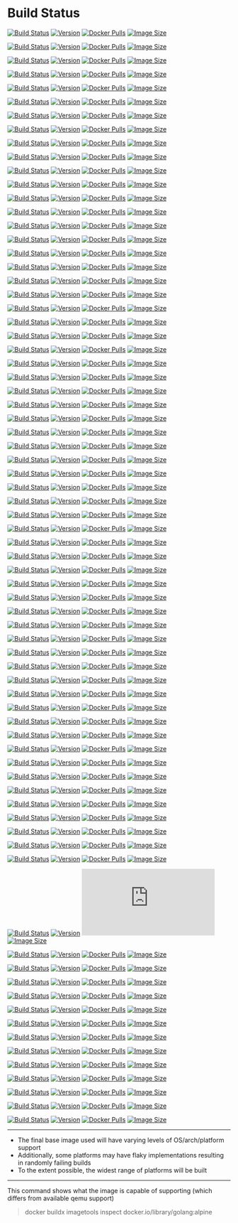 
# Build Status

[![Build Status](https://github.com/jauderho/dockerfiles/workflows/age/badge.svg)](https://github.com/jauderho/dockerfiles/actions)
[![Version](https://img.shields.io/docker/v/jauderho/age/latest)](https://github.com/FiloSottile/age)
[![Docker Pulls](https://img.shields.io/docker/pulls/jauderho/age)](https://hub.docker.com/r/jauderho/age/)
[![Image Size](https://img.shields.io/docker/image-size/jauderho/age/latest)](https://hub.docker.com/r/jauderho/age/)

[![Build Status](https://github.com/jauderho/dockerfiles/workflows/ali/badge.svg)](https://github.com/jauderho/dockerfiles/actions)
[![Version](https://img.shields.io/docker/v/jauderho/ali/latest)](https://github.com/nakabonne/ali/)
[![Docker Pulls](https://img.shields.io/docker/pulls/jauderho/age)](https://hub.docker.com/r/jauderho/ali/)
[![Image Size](https://img.shields.io/docker/image-size/jauderho/ali/latest)](https://hub.docker.com/r/jauderho/ali/)

[![Build Status](https://github.com/jauderho/dockerfiles/workflows/amass/badge.svg)](https://github.com/jauderho/dockerfiles/actions)
[![Version](https://img.shields.io/docker/v/jauderho/amass/latest)](https://github.com/owasp/amass/)
[![Docker Pulls](https://img.shields.io/docker/pulls/jauderho/age)](https://hub.docker.com/r/jauderho/amass/)
[![Image Size](https://img.shields.io/docker/image-size/jauderho/amass/latest)](https://hub.docker.com/r/jauderho/amass/)

[![Build Status](https://github.com/jauderho/dockerfiles/workflows/ansible/badge.svg)](https://github.com/jauderho/dockerfiles/actions)
[![Version](https://img.shields.io/docker/v/jauderho/ansible/latest)](https://github.com/ansible/ansible/)
[![Docker Pulls](https://img.shields.io/docker/pulls/jauderho/ansible)](https://hub.docker.com/r/jauderho/ansible/)
[![Image Size](https://img.shields.io/docker/image-size/jauderho/ansible/latest)](https://hub.docker.com/r/jauderho/ansible/)

[![Build Status](https://github.com/jauderho/dockerfiles/workflows/bl3auto/badge.svg)](https://github.com/jauderho/dockerfiles/actions)
[![Version](https://img.shields.io/docker/v/jauderho/bl3auto/latest)](https://github.com/jauderho/bl3auto/)
[![Docker Pulls](https://img.shields.io/docker/pulls/jauderho/bl3auto)](https://hub.docker.com/r/jauderho/bl3auto/)
[![Image Size](https://img.shields.io/docker/image-size/jauderho/bl3auto/latest)](https://hub.docker.com/r/jauderho/bl3auto/)

[![Build Status](https://github.com/jauderho/dockerfiles/workflows/black/badge.svg)](https://github.com/jauderho/dockerfiles/actions?query=workflow%3Ablack)
[![Version](https://img.shields.io/docker/v/jauderho/black/latest)](https://github.com/psf/black)
[![Docker Pulls](https://img.shields.io/docker/pulls/jauderho/black)](https://hub.docker.com/r/jauderho/black/)
[![Image Size](https://img.shields.io/docker/image-size/jauderho/black/latest)](https://hub.docker.com/r/jauderho/black/)

[![Build Status](https://github.com/jauderho/dockerfiles/workflows/catprinter/badge.svg)](https://github.com/jauderho/dockerfiles/actions)
[![Version](https://img.shields.io/docker/v/jauderho/catprinter/latest)](https://github.com/rbaron/catprinter/)
[![Docker Pulls](https://img.shields.io/docker/pulls/jauderho/age)](https://hub.docker.com/r/jauderho/catprinter/)
[![Image Size](https://img.shields.io/docker/image-size/jauderho/catprinter/latest)](https://hub.docker.com/r/jauderho/catprinter/)

[![Build Status](https://github.com/jauderho/dockerfiles/workflows/cf-warp/badge.svg)](https://github.com/jauderho/dockerfiles/actions)
[![Version](https://img.shields.io/docker/v/jauderho/cf-warp/latest)](https://github.com/jauderho/cf-warp/)
[![Docker Pulls](https://img.shields.io/docker/pulls/jauderho/cf-warp)](https://hub.docker.com/r/jauderho/cf-warp/)
[![Image Size](https://img.shields.io/docker/image-size/jauderho/cf-warp/latest)](https://hub.docker.com/r/jauderho/cf-warp/)

[![Build Status](https://github.com/jauderho/dockerfiles/workflows/cloudflared/badge.svg)](https://github.com/jauderho/dockerfiles/actions?query=workflow%3Acloudflared)
[![Version](https://img.shields.io/docker/v/jauderho/cloudflared/latest)](https://github.com/cloudflare/cloudflared)
[![Docker Pulls](https://img.shields.io/docker/pulls/jauderho/cloudflared)](https://hub.docker.com/r/jauderho/cloudflared/)
[![Image Size](https://img.shields.io/docker/image-size/jauderho/cloudflared/latest)](https://hub.docker.com/r/jauderho/cloudflared/)

[![Build Status](https://github.com/jauderho/dockerfiles/workflows/coredns/badge.svg)](https://github.com/jauderho/dockerfiles/actions?query=workflow%3Acoredns)
[![Version](https://img.shields.io/docker/v/jauderho/coredns/latest)](https://github.com/coredns/coredns)
[![Docker Pulls](https://img.shields.io/docker/pulls/jauderho/coredns)](https://hub.docker.com/r/jauderho/coredns/)
[![Image Size](https://img.shields.io/docker/image-size/jauderho/coredns/latest)](https://hub.docker.com/r/jauderho/coredns/)

[![Build Status](https://github.com/jauderho/dockerfiles/workflows/ddosify/badge.svg)](https://github.com/jauderho/dockerfiles/actions)
[![Version](https://img.shields.io/docker/v/jauderho/ddosify/latest)](https://github.com/ddosify/ddosify)
[![Docker Pulls](https://img.shields.io/docker/pulls/jauderho/ddosify)](https://hub.docker.com/r/jauderho/ddosify/)
[![Image Size](https://img.shields.io/docker/image-size/jauderho/ddosify/latest)](https://hub.docker.com/r/jauderho/ddosify/)

[![Build Status](https://github.com/jauderho/dockerfiles/workflows/dhcp-helper/badge.svg)](https://github.com/jauderho/dockerfiles/actions)
[![Version](https://img.shields.io/docker/v/jauderho/dhcp-helper/latest)](https://thekelleys.org.uk/dhcp-helper/)
[![Docker Pulls](https://img.shields.io/docker/pulls/jauderho/dhcp-helper)](https://hub.docker.com/r/jauderho/dhcp-helper/)
[![Image Size](https://img.shields.io/docker/image-size/jauderho/dhcp-helper/latest)](https://hub.docker.com/r/jauderho/dhcp-helper/)

[![Build Status](https://github.com/jauderho/dockerfiles/workflows/dive/badge.svg)](https://github.com/jauderho/dockerfiles/actions)
[![Version](https://img.shields.io/docker/v/jauderho/dive/latest)](https://github.com/wagoodman/dive)
[![Docker Pulls](https://img.shields.io/docker/pulls/jauderho/dive)](https://hub.docker.com/r/jauderho/dive/)
[![Image Size](https://img.shields.io/docker/image-size/jauderho/dive/latest)](https://hub.docker.com/r/jauderho/dive/)

[![Build Status](https://github.com/jauderho/dockerfiles/workflows/dnscontrol/badge.svg)](https://github.com/jauderho/dockerfiles/actions?query=workflow%3Adnscontrol)
[![Version](https://img.shields.io/docker/v/jauderho/dnscontrol/latest)](https://github.com/StackExchange/dnscontrol)
[![Docker Pulls](https://img.shields.io/docker/pulls/jauderho/dnscontrol)](https://hub.docker.com/r/jauderho/dnscontrol/)
[![Image Size](https://img.shields.io/docker/image-size/jauderho/dnscontrol/latest)](https://hub.docker.com/r/jauderho/dnscontrol/)

[![Build Status](https://github.com/jauderho/dockerfiles/workflows/dnscrypt-proxy/badge.svg)](https://github.com/jauderho/dockerfiles/actions?query=workflow%3Adnscrypt-proxy)
[![Version](https://img.shields.io/docker/v/jauderho/dnscrypt-proxy/latest)](https://github.com/DNSCrypt/dnscrypt-proxy)
[![Docker Pulls](https://img.shields.io/docker/pulls/jauderho/dnscrypt-proxy)](https://hub.docker.com/r/jauderho/dnscrypt-proxy/)
[![Image Size](https://img.shields.io/docker/image-size/jauderho/dnscrypt-proxy/latest)](https://hub.docker.com/r/jauderho/dnscrypt-proxy/)

[![Build Status](https://github.com/jauderho/dockerfiles/workflows/dnsx/badge.svg)](https://github.com/jauderho/dockerfiles/actions)
[![Version](https://img.shields.io/docker/v/jauderho/dnsx/latest)](https://github.com/projectdiscovery/dnsx)
[![Docker Pulls](https://img.shields.io/docker/pulls/jauderho/dnsx)](https://hub.docker.com/r/jauderho/dnsx/)
[![Image Size](https://img.shields.io/docker/image-size/jauderho/dnsx/latest)](https://hub.docker.com/r/jauderho/dnsx/)

[![Build Status](https://github.com/jauderho/dockerfiles/workflows/docker-autocompose/badge.svg)](https://github.com/jauderho/dockerfiles/actions)
[![Version](https://img.shields.io/docker/v/jauderho/docker-autocompose/latest)](https://github.com/Red5d/docker-autocompose/)
[![Docker Pulls](https://img.shields.io/docker/pulls/jauderho/age)](https://hub.docker.com/r/jauderho/docker-autocompose/)
[![Image Size](https://img.shields.io/docker/image-size/jauderho/docker-autocompose/latest)](https://hub.docker.com/r/jauderho/docker-autocompose/)

[![Build Status](https://github.com/jauderho/dockerfiles/workflows/driftctl/badge.svg)](https://github.com/jauderho/dockerfiles/actions)
[![Version](https://img.shields.io/docker/v/jauderho/driftctl/latest)](https://github.com/cloudskiff/driftctl/)
[![Docker Pulls](https://img.shields.io/docker/pulls/jauderho/age)](https://hub.docker.com/r/jauderho/driftctl/)
[![Image Size](https://img.shields.io/docker/image-size/jauderho/driftctl/latest)](https://hub.docker.com/r/jauderho/driftctl/)

[![Build Status](https://github.com/jauderho/dockerfiles/workflows/dry/badge.svg)](https://github.com/jauderho/dockerfiles/actions)
[![Version](https://img.shields.io/docker/v/jauderho/dry/latest)](https://github.com/moncho/dry)
[![Docker Pulls](https://img.shields.io/docker/pulls/jauderho/dry)](https://hub.docker.com/r/jauderho/dry/)
[![Image Size](https://img.shields.io/docker/image-size/jauderho/dry/latest)](https://hub.docker.com/r/jauderho/dry/)

[![Build Status](https://github.com/jauderho/dockerfiles/workflows/dsq/badge.svg)](https://github.com/jauderho/dockerfiles/actions)
[![Version](https://img.shields.io/docker/v/jauderho/dsq/latest)](https://github.com/multiprocessio/dsq)
[![Docker Pulls](https://img.shields.io/docker/pulls/jauderho/dsq)](https://hub.docker.com/r/jauderho/dsq/)
[![Image Size](https://img.shields.io/docker/image-size/jauderho/dsq/latest)](https://hub.docker.com/r/jauderho/dsq/)

[![Build Status](https://github.com/jauderho/dockerfiles/workflows/excalidraw/badge.svg)](https://github.com/jauderho/dockerfiles/actions)
[![Version](https://img.shields.io/docker/v/jauderho/excalidraw/latest)](https://github.com/excalidraw/excalidraw/)
[![Docker Pulls](https://img.shields.io/docker/pulls/jauderho/age)](https://hub.docker.com/r/jauderho/excalidraw/)
[![Image Size](https://img.shields.io/docker/image-size/jauderho/excalidraw/latest)](https://hub.docker.com/r/jauderho/excalidraw/)

[![Build Status](https://github.com/jauderho/dockerfiles/workflows/fq/badge.svg)](https://github.com/jauderho/dockerfiles/actions?query=workflow%3Afq)
[![Version](https://img.shields.io/docker/v/jauderho/fq/latest)](https://github.com/wader/fq)
[![Docker Pulls](https://img.shields.io/docker/pulls/jauderho/fq)](https://hub.docker.com/r/jauderho/fq/)
[![Image Size](https://img.shields.io/docker/image-size/jauderho/fq/latest)](https://hub.docker.com/r/jauderho/fq/)

[![Build Status](https://github.com/jauderho/dockerfiles/workflows/gobgp/badge.svg)](https://github.com/jauderho/dockerfiles/actions)
[![Version](https://img.shields.io/docker/v/jauderho/gobgp/latest)](https://github.com/osrg/gobgp)
[![Docker Pulls](https://img.shields.io/docker/pulls/jauderho/gobgp)](https://hub.docker.com/r/jauderho/gobgp/)
[![Image Size](https://img.shields.io/docker/image-size/jauderho/gobgp/latest)](https://hub.docker.com/r/jauderho/gobgp/)

[![Build Status](https://github.com/jauderho/dockerfiles/workflows/gocannon/badge.svg)](https://github.com/jauderho/dockerfiles/actions)
[![Version](https://img.shields.io/docker/v/jauderho/gocannon/latest)](https://github.com/kffl/gocannon/)
[![Docker Pulls](https://img.shields.io/docker/pulls/jauderho/age)](https://hub.docker.com/r/jauderho/gocannon/)
[![Image Size](https://img.shields.io/docker/image-size/jauderho/gocannon/latest)](https://hub.docker.com/r/jauderho/gocannon/)

[![Build Status](https://github.com/jauderho/dockerfiles/workflows/goplay2/badge.svg)](https://github.com/jauderho/dockerfiles/actions)
[![Version](https://img.shields.io/docker/v/jauderho/goplay2/latest)](https://github.com/openairplay/goplay2/)
[![Docker Pulls](https://img.shields.io/docker/pulls/jauderho/age)](https://hub.docker.com/r/jauderho/goplay2/)
[![Image Size](https://img.shields.io/docker/image-size/jauderho/goplay2/latest)](https://hub.docker.com/r/jauderho/goplay2/)

[![Build Status](https://github.com/jauderho/dockerfiles/workflows/goreplay/badge.svg)](https://github.com/jauderho/dockerfiles/actions)
[![Version](https://img.shields.io/docker/v/jauderho/goreplay/latest)](https://github.com/buger/goreplay)
[![Docker Pulls](https://img.shields.io/docker/pulls/jauderho/goreplay)](https://hub.docker.com/r/jauderho/goreplay/)
[![Image Size](https://img.shields.io/docker/image-size/jauderho/goreplay/latest)](https://hub.docker.com/r/jauderho/goreplay/)

[![Build Status](https://github.com/jauderho/dockerfiles/workflows/gotip/badge.svg)](https://github.com/jauderho/dockerfiles/actions)
[![Version](https://img.shields.io/docker/v/jauderho/gotip/latest)](https://github.com/golang/go/)
[![Docker Pulls](https://img.shields.io/docker/pulls/jauderho/gotip)](https://hub.docker.com/r/jauderho/gotip/)
[![Image Size](https://img.shields.io/docker/image-size/jauderho/gotip/latest)](https://hub.docker.com/r/jauderho/gotip/)

[![Build Status](https://github.com/jauderho/dockerfiles/workflows/gron/badge.svg)](https://github.com/jauderho/dockerfiles/actions)
[![Version](https://img.shields.io/docker/v/jauderho/gron/latest)](https://github.com/tomnomnom/gron)
[![Docker Pulls](https://img.shields.io/docker/pulls/jauderho/gron)](https://hub.docker.com/r/jauderho/gron/)
[![Image Size](https://img.shields.io/docker/image-size/jauderho/gron/latest)](https://hub.docker.com/r/jauderho/gron/)

[![Build Status](https://github.com/jauderho/dockerfiles/workflows/hakrawler/badge.svg)](https://github.com/jauderho/dockerfiles/actions)
[![Version](https://img.shields.io/docker/v/jauderho/hakrawler/latest)](https://github.com/hakluke/hakrawler)
[![Docker Pulls](https://img.shields.io/docker/pulls/jauderho/hakrawler)](https://hub.docker.com/r/jauderho/hakrawler/)
[![Image Size](https://img.shields.io/docker/image-size/jauderho/hakrawler/latest)](https://hub.docker.com/r/jauderho/hakrawler/)

[![Build Status](https://github.com/jauderho/dockerfiles/workflows/headscale/badge.svg)](https://github.com/jauderho/dockerfiles/actions)
[![Version](https://img.shields.io/docker/v/jauderho/headscale/latest)](https://github.com/juanfont/headscale/)
[![Docker Pulls](https://img.shields.io/docker/pulls/jauderho/age)](https://hub.docker.com/r/jauderho/headscale/)
[![Image Size](https://img.shields.io/docker/image-size/jauderho/headscale/latest)](https://hub.docker.com/r/jauderho/headscale/)

[![Build Status](https://github.com/jauderho/dockerfiles/workflows/httpie-go/badge.svg)](https://github.com/jauderho/dockerfiles/actions)
[![Version](https://img.shields.io/docker/v/jauderho/httpie-go/latest)](https://github.com/nojima/httpie-go)
[![Docker Pulls](https://img.shields.io/docker/pulls/jauderho/httpie-go)](https://hub.docker.com/r/jauderho/httpie-go/)
[![Image Size](https://img.shields.io/docker/image-size/jauderho/httpie-go/latest)](https://hub.docker.com/r/jauderho/httpie-go/)

[![Build Status](https://github.com/jauderho/dockerfiles/workflows/httprobe/badge.svg)](https://github.com/jauderho/dockerfiles/actions)
[![Version](https://img.shields.io/docker/v/jauderho/httprobe/latest)](https://github.com/tomnomnom/httprobe)
[![Docker Pulls](https://img.shields.io/docker/pulls/jauderho/httprobe)](https://hub.docker.com/r/jauderho/httprobe/)
[![Image Size](https://img.shields.io/docker/image-size/jauderho/httprobe/latest)](https://hub.docker.com/r/jauderho/httprobe/)

[![Build Status](https://github.com/jauderho/dockerfiles/workflows/httpx/badge.svg)](https://github.com/jauderho/dockerfiles/actions)
[![Version](https://img.shields.io/docker/v/jauderho/httpx/latest)](https://github.com/projectdiscovery/httpx)
[![Docker Pulls](https://img.shields.io/docker/pulls/jauderho/httpx)](https://hub.docker.com/r/jauderho/httpx/)
[![Image Size](https://img.shields.io/docker/image-size/jauderho/httpx/latest)](https://hub.docker.com/r/jauderho/httpx/)

[![Build Status](https://github.com/jauderho/dockerfiles/workflows/imapsync/badge.svg)](https://github.com/jauderho/dockerfiles/actions)
[![Version](https://img.shields.io/docker/v/jauderho/imapsync/latest)](https://github.com/imapsync/imapsync/)
[![Docker Pulls](https://img.shields.io/docker/pulls/jauderho/age)](https://hub.docker.com/r/jauderho/imapsync/)
[![Image Size](https://img.shields.io/docker/image-size/jauderho/imapsync/latest)](https://hub.docker.com/r/jauderho/imapsync/)

[![Build Status](https://github.com/jauderho/dockerfiles/workflows/lego/badge.svg)](https://github.com/jauderho/dockerfiles/actions?query=workflow%3Alego)
[![Version](https://img.shields.io/docker/v/jauderho/lego/latest)](https://github.com/go-acme/lego)
[![Docker Pulls](https://img.shields.io/docker/pulls/jauderho/lego)](https://hub.docker.com/r/jauderho/lego/)
[![Image Size](https://img.shields.io/docker/image-size/jauderho/lego/latest)](https://hub.docker.com/r/jauderho/lego/)

[![Build Status](https://github.com/jauderho/dockerfiles/workflows/log4j-scan/badge.svg)](https://github.com/jauderho/dockerfiles/actions?query=workflow%3Alog4j-scan)
[![Version](https://img.shields.io/docker/v/jauderho/log4j-scan/latest)](https://github.com/fullhunt/log4j-scan)
[![Docker Pulls](https://img.shields.io/docker/pulls/jauderho/log4j-scan)](https://hub.docker.com/r/jauderho/log4j-scan/)
[![Image Size](https://img.shields.io/docker/image-size/jauderho/log4j-scan/latest)](https://hub.docker.com/r/jauderho/log4j-scan/)

[![Build Status](https://github.com/jauderho/dockerfiles/workflows/logmepwn/badge.svg)](https://github.com/jauderho/dockerfiles/actions?query=workflow%3Alogmepwn)
[![Version](https://img.shields.io/docker/v/jauderho/logmepwn/latest)](https://github.com/0xInfection/logmepwn)
[![Docker Pulls](https://img.shields.io/docker/pulls/jauderho/logmepwn)](https://hub.docker.com/r/jauderho/logmepwn/)
[![Image Size](https://img.shields.io/docker/image-size/jauderho/logmepwn/latest)](https://hub.docker.com/r/jauderho/logmepwn/)

[![Build Status](https://github.com/jauderho/dockerfiles/workflows/lpar2rrd/badge.svg)](https://github.com/jauderho/dockerfiles/actions)
[![Version](https://img.shields.io/docker/v/jauderho/lpar2rrd/latest)](https://github.com/xorux/lpar2rrd)
[![Docker Pulls](https://img.shields.io/docker/pulls/jauderho/lpar2rrd)](https://hub.docker.com/r/jauderho/lpar2rrd/)
[![Image Size](https://img.shields.io/docker/image-size/jauderho/lpar2rrd/latest)](https://hub.docker.com/r/jauderho/lpar2rrd/)

[![Build Status](https://github.com/jauderho/dockerfiles/workflows/miller/badge.svg)](https://github.com/jauderho/dockerfiles/actions)
[![Version](https://img.shields.io/docker/v/jauderho/miller/latest)](https://github.com/johnkerl/miller)
[![Docker Pulls](https://img.shields.io/docker/pulls/jauderho/miller)](https://hub.docker.com/r/jauderho/miller/)
[![Image Size](https://img.shields.io/docker/image-size/jauderho/miller/latest)](https://hub.docker.com/r/jauderho/miller/)

[![Build Status](https://github.com/jauderho/dockerfiles/workflows/nebula/badge.svg)](https://github.com/jauderho/dockerfiles/actions)
[![Version](https://img.shields.io/docker/v/jauderho/nebula/latest)](https://github.com/slackhq/nebula/)
[![Docker Pulls](https://img.shields.io/docker/pulls/jauderho/age)](https://hub.docker.com/r/jauderho/nebula/)
[![Image Size](https://img.shields.io/docker/image-size/jauderho/nebula/latest)](https://hub.docker.com/r/jauderho/nebula/)

[![Build Status](https://github.com/jauderho/dockerfiles/workflows/netmaker/badge.svg)](https://github.com/jauderho/dockerfiles/actions)
[![Version](https://img.shields.io/docker/v/jauderho/netmaker/latest)](https://github.com/gravitl/netmaker/)
[![Docker Pulls](https://img.shields.io/docker/pulls/jauderho/age)](https://hub.docker.com/r/jauderho/netmaker/)
[![Image Size](https://img.shields.io/docker/image-size/jauderho/netmaker/latest)](https://hub.docker.com/r/jauderho/netmaker/)

[![Build Status](https://github.com/jauderho/dockerfiles/workflows/nginx-distroless/badge.svg)](https://github.com/jauderho/dockerfiles/actions)
[![Version](https://img.shields.io/docker/v/jauderho/nginx-distroless/latest)](https://github.com/nginx/nginx)
[![Docker Pulls](https://img.shields.io/docker/pulls/jauderho/nginx-distroless)](https://hub.docker.com/r/jauderho/nginx-distroless/)
[![Image Size](https://img.shields.io/docker/image-size/jauderho/nginx-distroless/latest)](https://hub.docker.com/r/jauderho/nginx-distroless/)

[![Build Status](https://github.com/jauderho/dockerfiles/workflows/nginx-quic/badge.svg)](https://github.com/jauderho/dockerfiles/actions)
[![Version](https://img.shields.io/docker/v/jauderho/nginx-quic/latest)](https://hg.nginx.org/nginx-quic/)
[![Docker Pulls](https://img.shields.io/docker/pulls/jauderho/nginx-quic)](https://hub.docker.com/r/jauderho/nginx-quic/)
[![Image Size](https://img.shields.io/docker/image-size/jauderho/nginx-quic/latest)](https://hub.docker.com/r/jauderho/nginx-quic/)

[![Build Status](https://github.com/jauderho/dockerfiles/workflows/nginx/badge.svg)](https://github.com/jauderho/dockerfiles/actions)
[![Version](https://img.shields.io/docker/v/jauderho/nginx/latest)](https://github.com/nginx/nginx)
[![Docker Pulls](https://img.shields.io/docker/pulls/jauderho/nginx)](https://hub.docker.com/r/jauderho/nginx/)
[![Image Size](https://img.shields.io/docker/image-size/jauderho/nginx/latest)](https://hub.docker.com/r/jauderho/nginx/)

[![Build Status](https://github.com/jauderho/dockerfiles/workflows/ntfy/badge.svg)](https://github.com/jauderho/dockerfiles/actions?query=workflow%3Antfy)
[![Version](https://img.shields.io/docker/v/jauderho/ntfy/latest)](https://github.com/binwiederhier/ntfy)
[![Docker Pulls](https://img.shields.io/docker/pulls/jauderho/ntfy)](https://hub.docker.com/r/jauderho/ntfy/)
[![Image Size](https://img.shields.io/docker/image-size/jauderho/ntfy/latest)](https://hub.docker.com/r/jauderho/ntfy/)

[![Build Status](https://github.com/jauderho/dockerfiles/workflows/octosql/badge.svg)](https://github.com/jauderho/dockerfiles/actions)
[![Version](https://img.shields.io/docker/v/jauderho/octosql/latest)](https://github.com/cube2222/octosql/)
[![Docker Pulls](https://img.shields.io/docker/pulls/jauderho/age)](https://hub.docker.com/r/jauderho/octosql/)
[![Image Size](https://img.shields.io/docker/image-size/jauderho/octosql/latest)](https://hub.docker.com/r/jauderho/octosql/)

[![Build Status](https://github.com/jauderho/dockerfiles/workflows/onetun/badge.svg)](https://github.com/jauderho/dockerfiles/actions)
[![Version](https://img.shields.io/docker/v/jauderho/onetun/latest)](https://github.com/aramperes/onetun/)
[![Docker Pulls](https://img.shields.io/docker/pulls/jauderho/age)](https://hub.docker.com/r/jauderho/onetun/)
[![Image Size](https://img.shields.io/docker/image-size/jauderho/onetun/latest)](https://hub.docker.com/r/jauderho/onetun/)

[![Build Status](https://github.com/jauderho/dockerfiles/workflows/pia-wg/badge.svg)](https://github.com/jauderho/dockerfiles/actions?query=workflow%3Apia-wg)
[![Version](https://img.shields.io/docker/v/jauderho/pia-wg/latest)](https://github.com/jauderho/pia-wg)
[![Docker Pulls](https://img.shields.io/docker/pulls/jauderho/pia-wg)](https://hub.docker.com/r/jauderho/pia-wg/)
[![Image Size](https://img.shields.io/docker/image-size/jauderho/pia-wg/latest)](https://hub.docker.com/r/jauderho/pia-wg/)

[![Build Status](https://github.com/jauderho/dockerfiles/workflows/prettier/badge.svg)](https://github.com/jauderho/dockerfiles/actions)
[![Version](https://img.shields.io/docker/v/jauderho/prettier/latest)](https://github.com/prettier/prettier/)
[![Docker Pulls](https://img.shields.io/docker/pulls/jauderho/age)](https://hub.docker.com/r/jauderho/prettier/)
[![Image Size](https://img.shields.io/docker/image-size/jauderho/prettier/latest)](https://hub.docker.com/r/jauderho/prettier/)

[![Build Status](https://github.com/jauderho/dockerfiles/workflows/pwru/badge.svg)](https://github.com/jauderho/dockerfiles/actions)
[![Version](https://img.shields.io/docker/v/jauderho/pwru/latest)](https://github.com/cilium/pwru)
[![Docker Pulls](https://img.shields.io/docker/pulls/jauderho/pwru)](https://hub.docker.com/r/jauderho/pwru/)
[![Image Size](https://img.shields.io/docker/image-size/jauderho/pwru/latest)](https://hub.docker.com/r/jauderho/pwru/)

[![Build Status](https://github.com/jauderho/dockerfiles/workflows/rclone/badge.svg)](https://github.com/jauderho/dockerfiles/actions)
[![Version](https://img.shields.io/docker/v/jauderho/rclone/latest)](https://github.com/rclone/rclone)
[![Docker Pulls](https://img.shields.io/docker/pulls/jauderho/rclone)](https://hub.docker.com/r/jauderho/rclone/)
[![Image Size](https://img.shields.io/docker/image-size/jauderho/rclone/latest)](https://hub.docker.com/r/jauderho/rclone/)

[![Build Status](https://github.com/jauderho/dockerfiles/workflows/rdap/badge.svg)](https://github.com/jauderho/dockerfiles/actions)
[![Version](https://img.shields.io/docker/v/jauderho/rdap/latest)](https://github.com/openrdap/rdap)
[![Docker Pulls](https://img.shields.io/docker/pulls/jauderho/rdap)](https://hub.docker.com/r/jauderho/rdap/)
[![Image Size](https://img.shields.io/docker/image-size/jauderho/rdap/latest)](https://hub.docker.com/r/jauderho/rdap/)

[![Build Status](https://github.com/jauderho/dockerfiles/workflows/rustybgp/badge.svg)](https://github.com/jauderho/dockerfiles/actions)
[![Version](https://img.shields.io/docker/v/jauderho/rustybgp/latest)](https://github.com/osrg/rustybgp/)
[![Docker Pulls](https://img.shields.io/docker/pulls/jauderho/age)](https://hub.docker.com/r/jauderho/rustybgp/)
[![Image Size](https://img.shields.io/docker/image-size/jauderho/rustybgp/latest)](https://hub.docker.com/r/jauderho/rustybgp/)

[![Build Status](https://github.com/jauderho/dockerfiles/workflows/sftpd/badge.svg)](https://github.com/jauderho/dockerfiles/actions?query=workflow%3Asftpd)
[![Version](https://img.shields.io/docker/v/jauderho/sftpd/latest)](https://github.com/openssh/openssh-portable)
[![Docker Pulls](https://img.shields.io/docker/pulls/jauderho/sftpd)](https://hub.docker.com/r/jauderho/sftpd/)
[![Image Size](https://img.shields.io/docker/image-size/jauderho/sftpd/latest)](https://hub.docker.com/r/jauderho/sftpd/)

[![Build Status](https://github.com/jauderho/dockerfiles/workflows/spicedb/badge.svg)](https://github.com/jauderho/dockerfiles/actions)
[![Version](https://img.shields.io/docker/v/jauderho/spicedb/latest)](https://github.com/authzed/spicedb/)
[![Docker Pulls](https://img.shields.io/docker/pulls/jauderho/age)](https://hub.docker.com/r/jauderho/spicedb/)
[![Image Size](https://img.shields.io/docker/image-size/jauderho/spicedb/latest)](https://hub.docker.com/r/jauderho/spicedb/)

[![Build Status](https://github.com/jauderho/dockerfiles/workflows/ssh-audit/badge.svg)](https://github.com/jauderho/dockerfiles/actions?query=workflow%3Assh-audit)
[![Version](https://img.shields.io/docker/v/jauderho/ssh-audit/latest)](https://github.com/jtesta/ssh-audit)
[![Docker Pulls](https://img.shields.io/docker/pulls/jauderho/ssh-audit)](https://hub.docker.com/r/jauderho/ssh-audit/)
[![Image Size](https://img.shields.io/docker/image-size/jauderho/ssh-audit/latest)](https://hub.docker.com/r/jauderho/ssh-audit/)

[![Build Status](https://github.com/jauderho/dockerfiles/workflows/sslyze/badge.svg)](https://github.com/jauderho/dockerfiles/actions?query=workflow%3Asslyze)
[![Version](https://img.shields.io/docker/v/jauderho/sslyze/latest)](https://github.com/nabla-c0d3/sslyze)
[![Docker Pulls](https://img.shields.io/docker/pulls/jauderho/sslyze)](https://hub.docker.com/r/jauderho/sslyze/)
[![Image Size](https://img.shields.io/docker/image-size/jauderho/sslyze/latest)](https://hub.docker.com/r/jauderho/sslyze/)

[![Build Status](https://github.com/jauderho/dockerfiles/workflows/stor2rrd/badge.svg)](https://github.com/jauderho/dockerfiles/actions)
[![Version](https://img.shields.io/docker/v/jauderho/stor2rrd/latest)](https://github.com/xorux/stor2rrd)
[![Docker Pulls](https://img.shields.io/docker/pulls/jauderho/stor2rrd)](https://hub.docker.com/r/jauderho/stor2rrd/)
[![Image Size](https://img.shields.io/docker/image-size/jauderho/stor2rrd/latest)](https://hub.docker.com/r/jauderho/stor2rrd/)

[![Build Status](https://github.com/jauderho/dockerfiles/workflows/subfinder/badge.svg)](https://github.com/jauderho/dockerfiles/actions)
[![Version](https://img.shields.io/docker/v/jauderho/subfinder/latest)](https://github.com/projectdiscovery/subfinder)
[![Docker Pulls](https://img.shields.io/docker/pulls/jauderho/subfinder)](https://hub.docker.com/r/jauderho/subfinder/)
[![Image Size](https://img.shields.io/docker/image-size/jauderho/subfinder/latest)](https://hub.docker.com/r/jauderho/subfinder/)

[![Build Status](https://github.com/jauderho/dockerfiles/workflows/tailscale/badge.svg)](https://github.com/jauderho/dockerfiles/actions?query=workflow%3Atailscale)
[![Version](https://img.shields.io/docker/v/jauderho/tailscale/latest)](https://hub.docker.com/r/jauderho/tailscale/)
[![Docker Pulls](https://img.shields.io/docker/pulls/jauderho/tailscale)](https://hub.docker.com/r/jauderho/tailscale/)
[![Image Size](https://img.shields.io/docker/image-size/jauderho/tailscale/latest)](https://hub.docker.com/r/jauderho/tailscale/)

[![Build Status](https://github.com/jauderho/dockerfiles/workflows/terraform/badge.svg)](https://github.com/jauderho/dockerfiles/actions)
[![Version](https://img.shields.io/docker/v/jauderho/terraform/latest)](https://github.com/hashicorp/terraform)
[![Docker Pulls](https://img.shields.io/docker/pulls/jauderho/terraform)](https://hub.docker.com/r/jauderho/terraform/)
[![Image Size](https://img.shields.io/docker/image-size/jauderho/terraform/latest)](https://hub.docker.com/r/jauderho/terraform/)

[![Build Status](https://github.com/jauderho/dockerfiles/workflows/testssl.sh/badge.svg)](https://github.com/jauderho/dockerfiles/actions)
[![Version](https://img.shields.io/docker/v/jauderho/testssl.sh/latest)](https://github.com/drwetter/testssl.sh)
[![Docker Pulls](https://img.shields.io/docker/pulls/jauderho/testssl.sh)](https://hub.docker.com/r/jauderho/testssl.sh/)
[![Image Size](https://img.shields.io/docker/image-size/jauderho/testssl.sh/latest)](https://hub.docker.com/r/jauderho/testssl.sh/)

[![Build Status](https://github.com/jauderho/dockerfiles/workflows/textql/badge.svg)](https://github.com/jauderho/dockerfiles/actions)
[![Version](https://img.shields.io/docker/v/jauderho/textql/latest)](https://github.com/dinedal/textql)
[![Docker Pulls](https://img.shields.io/docker/pulls/jauderho/textql)](https://hub.docker.com/r/jauderho/textql/)
[![Image Size](https://img.shields.io/docker/image-size/jauderho/textql/latest)](https://hub.docker.com/r/jauderho/textql/)

[![Build Status](https://github.com/jauderho/dockerfiles/workflows/tftpd/badge.svg)](https://github.com/jauderho/dockerfiles/actions?query=workflow%3Atftpd)
[![Version](https://img.shields.io/docker/v/jauderho/tftpd/latest)](https://github.com/kalaksi/docker-tftpd)
[![Docker Pulls](https://img.shields.io/docker/pulls/jauderho/tftpd)](https://hub.docker.com/r/jauderho/tftpd/)
[![Image Size](https://img.shields.io/docker/image-size/jauderho/tftpd/latest)](https://hub.docker.com/r/jauderho/tftpd/)

[![Build Status](https://github.com/jauderho/dockerfiles/workflows/toxiproxy/badge.svg)](https://github.com/jauderho/dockerfiles/actions?query=workflow%3Atoxiproxy)
[![Version](https://img.shields.io/docker/v/jauderho/toxiproxy/latest)](https://github.com/shopify/toxiproxy)
[![Docker Pulls](https://img.shields.io/docker/pulls/jauderho/toxiproxy)](https://hub.docker.com/r/jauderho/toxiproxy/)
[![Image Size](https://img.shields.io/docker/image-size/jauderho/toxiproxy/latest)](https://hub.docker.com/r/jauderho/toxiproxy/)

[![Build Status](https://github.com/jauderho/dockerfiles/workflows/trufflehog/badge.svg)](https://github.com/jauderho/dockerfiles/actions)
[![Version](https://img.shields.io/docker/v/jauderho/trufflehog/latest)](https://github.com/trufflesecurity/trufflehog/)
[![Docker Pulls](https://img.shields.io/docker/pulls/jauderho/age)](https://hub.docker.com/r/jauderho/trufflehog/)
[![Image Size](https://img.shields.io/docker/image-size/jauderho/trufflehog/latest)](https://hub.docker.com/r/jauderho/trufflehog/)

[![Build Status](https://github.com/jauderho/dockerfiles/workflows/unbound/badge.svg)](https://github.com/jauderho/dockerfiles/actions)
[![Version](https://img.shields.io/docker/v/jauderho/unbound/latest)](https://github.com/NLnetLabs/unbound/)
[![Docker Pulls](https://img.shields.io/docker/pulls/jauderho/unbound)](https://hub.docker.com/r/jauderho/unbound/)
[![Image Size](https://img.shields.io/docker/image-size/jauderho/unbound/latest)](https://hub.docker.com/r/jauderho/unbound/)

[![Build Status](https://github.com/jauderho/dockerfiles/workflows/vegeta/badge.svg)](https://github.com/jauderho/dockerfiles/actions)
[![Version](https://img.shields.io/docker/v/jauderho/vegeta/latest)](https://github.com/tsenart/vegeta/)
[![Docker Pulls](https://img.shields.io/docker/pulls/jauderho/age)](https://hub.docker.com/r/jauderho/vegeta/)
[![Image Size](https://img.shields.io/docker/image-size/jauderho/vegeta/latest)](https://hub.docker.com/r/jauderho/vegeta/)

[![Build Status](https://github.com/jauderho/dockerfiles/workflows/visidata/badge.svg)](https://github.com/jauderho/dockerfiles/actions)
[![Version](https://img.shields.io/docker/v/jauderho/visidata/latest)](https://github.com/saulpw/visidata/)
[![Docker Pulls](https://img.shields.io/docker/pulls/jauderho/age)](https://hub.docker.com/r/jauderho/visidata/)
[![Image Size](https://img.shields.io/docker/image-size/jauderho/visidata/latest)](https://hub.docker.com/r/jauderho/visidata/)

[![Build Status](https://github.com/jauderho/dockerfiles/workflows/whois/badge.svg)](https://github.com/jauderho/dockerfiles/actions)
[![Version](https://img.shields.io/docker/v/jauderho/whois/latest)](https://github.com/likexian/whois)
[![Docker Pulls](https://img.shields.io/docker/pulls/jauderho/whois)](https://hub.docker.com/r/jauderho/whois/)
[![Image Size](https://img.shields.io/docker/image-size/jauderho/whois/latest)](https://hub.docker.com/r/jauderho/whois/)

[![Build Status](https://github.com/jauderho/dockerfiles/workflows/wuzz/badge.svg)](https://github.com/jauderho/dockerfiles/actions)
[![Version](https://img.shields.io/docker/v/jauderho/wuzz/latest)](https://github.com/asciimoo/wuzz/)
[![Docker Pulls](https://img.shields.io/docker/pulls/jauderho/age)](https://hub.docker.com/r/jauderho/wuzz/)
[![Image Size](https://img.shields.io/docker/image-size/jauderho/wuzz/latest)](https://hub.docker.com/r/jauderho/wuzz/)

[![Build Status](https://github.com/jauderho/dockerfiles/workflows/yggdrasil-go/badge.svg)](https://github.com/jauderho/dockerfiles/actions)
[![Version](https://img.shields.io/docker/v/jauderho/yggdrasil-go/latest)](https://github.com/yggdrasil-network/yggdrasil-go/)
[![Docker Pulls](https://img.shields.io/docker/pulls/jauderho/age)](https://hub.docker.com/r/jauderho/yggdrasil-go/)
[![Image Size](https://img.shields.io/docker/image-size/jauderho/yggdrasil-go/latest)](https://hub.docker.com/r/jauderho/yggdrasil-go/)

[![Build Status](https://github.com/jauderho/dockerfiles/workflows/youtube-dl/badge.svg)](https://github.com/jauderho/dockerfiles/actions?query=workflow%3Ayoutube-dl)
[![Version](https://img.shields.io/docker/v/jauderho/youtube-dl/latest)](https://github.com/ytdl-org/youtube-dl)
[![Docker Pulls](https://img.shields.io/docker/pulls/jauderho/youtube-dl)](https://hub.docker.com/r/jauderho/youtube-dl/)
[![Image Size](https://img.shields.io/docker/image-size/jauderho/youtube-dl/latest)](https://hub.docker.com/r/jauderho/youtube-dl/)

[![Build Status](https://github.com/jauderho/dockerfiles/workflows/yt-dlp/badge.svg)](https://github.com/jauderho/dockerfiles/actions?query=workflow%3Ayt-dlp)
[![Version](https://img.shields.io/docker/v/jauderho/yt-dlp/latest)](https://github.com/yt-dlp/yt-dlp)
[![Docker Pulls](https://img.shields.io/docker/pulls/jauderho/yt-dlp)](https://hub.docker.com/r/jauderho/yt-dlp/)
[![Image Size](https://img.shields.io/docker/image-size/jauderho/yt-dlp/latest)](https://hub.docker.com/r/jauderho/yt-dlp/)

[![Build Status](https://github.com/jauderho/dockerfiles/workflows/zola/badge.svg)](https://github.com/jauderho/dockerfiles/actions)
[![Version](https://img.shields.io/docker/v/jauderho/zola/latest)](https://github.com/getzola/zola/)
[![Docker Pulls](https://img.shields.io/docker/pulls/jauderho/age)](https://hub.docker.com/r/jauderho/zola/)
[![Image Size](https://img.shields.io/docker/image-size/jauderho/zola/latest)](https://hub.docker.com/r/jauderho/zola/)

---

- The final base image used will have varying levels of OS/arch/platform support
- Additionally, some platforms may have flaky implementations resulting in randomly failing builds 
- To the extent possible, the widest range of platforms will be built

---

This command shows what the image is capable of supporting (which differs from available qemu support)

> docker buildx imagetools inspect docker.io/library/golang:alpine
